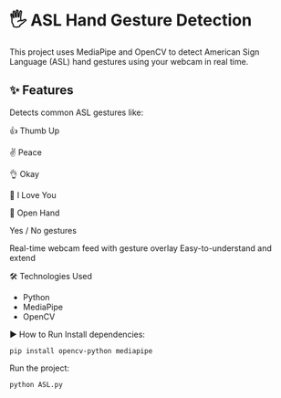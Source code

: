 # 🖐 ASL Hand Gesture Detection
This project uses MediaPipe and OpenCV to detect American Sign Language (ASL) hand gestures using your webcam in real time.

## ✨ Features
Detects common ASL gestures like:

👍 Thumb Up

✌️ Peace

👌 Okay

🤟 I Love You

👋 Open Hand

Yes / No gestures

Real-time webcam feed with gesture overlay
Easy-to-understand and extend

🛠️ Technologies Used
- Python
- MediaPipe
- OpenCV

▶️ How to Run
Install dependencies:

```pip install opencv-python mediapipe```

Run the project:

```python ASL.py```
